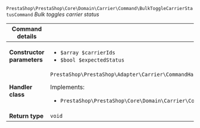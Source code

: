 `PrestaShop\PrestaShop\Core\Domain\Carrier\Command\BulkToggleCarrierStatusCommand`
_Bulk toggles carrier status_

| Command details            |    |
| -------------------------- | -- |
| **Constructor parameters** | <ul> <li>`$array $carrierIds`</li>  <li>`$bool $expectedStatus`</li> </ul> |
| **Handler class**          | `PrestaShop\PrestaShop\Adapter\Carrier\CommandHandler\BulkToggleCarrierStatusHandler`  <p> Implements: </p> <ul>  <li>`PrestaShop\PrestaShop\Core\Domain\Carrier\CommandHandler\BulkToggleCarrierStatusHandlerInterface`</li>  |
| **Return type** |  `void`  |
